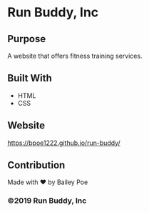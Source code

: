 # Run Buddy, Inc

## Purpose
A website that offers fitness training services. 

## Built With
* HTML
* CSS

## Website
https://bpoe1222.github.io/run-buddy/

## Contribution
Made with ❤️ by Bailey Poe

### ©️2019 Run Buddy, Inc 